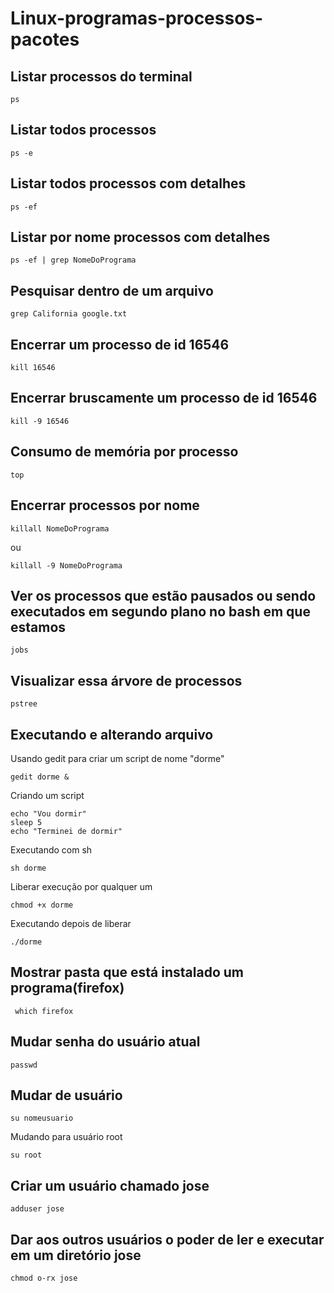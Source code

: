 # Linux-programas-processos-pacotes

## Listar processos do terminal

````
ps
````

## Listar todos processos 

````
ps -e
````

## Listar todos processos com detalhes

````
ps -ef
````

## Listar por nome processos com detalhes

````
ps -ef | grep NomeDoPrograma
````

## Pesquisar dentro de um arquivo

````
grep California google.txt
````

## Encerrar um processo de id 16546

````
kill 16546
````

## Encerrar bruscamente um processo de id 16546

````
kill -9 16546
````

## Consumo de memória por processo

````
top
````

## Encerrar processos por nome 

````
killall NomeDoPrograma
````
ou
````
killall -9 NomeDoPrograma
````

## Ver os processos que estão pausados ou sendo executados em segundo plano no bash em que estamos

````
jobs
````

## Visualizar essa árvore de processos

````
pstree
````

## Executando e alterando arquivo

Usando gedit para criar um script de nome "dorme"

````
gedit dorme &
````

Criando um script

````
echo "Vou dormir"
sleep 5
echo "Terminei de dormir"
````

Executando com sh

````
sh dorme
````

Liberar execução por qualquer um

````
chmod +x dorme
````

Executando depois de liberar

````
./dorme
````

## Mostrar pasta que está instalado um programa(firefox)

````
 which firefox
````

## Mudar senha do usuário atual

````
passwd
````

## Mudar de usuário

````
su nomeusuario
````

Mudando para usuário root

````
su root
````

## Criar um usuário chamado jose

````
adduser jose
````

## Dar aos outros usuários o poder de ler e executar em um diretório jose

````
chmod o-rx jose
````
